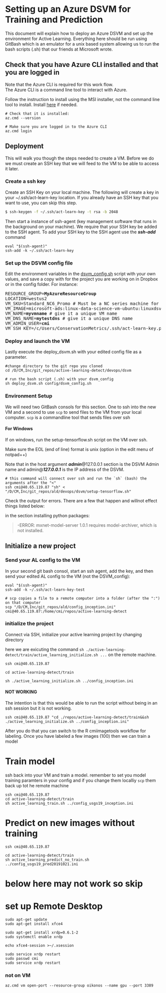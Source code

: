 # Setting up an Azure DSVM for Training and Prediction

This document will explain how to deploy an Azure DSVM and set up the environment for Active Learning. Everything here should be run using GitBash which is an emulator for a unix based system allowing us to run the bash scripts (.sh) that our friends at Microsoft wrote.

## Check that you have Azure CLI installed and that you are logged in
Note that the Azure CLI is required for this work flow.  
The Azure CLI is a command line tool to interact with Azure.

Follow the instruction to install using the MSI installer, not the command line tool to install.
Install [here](https://docs.microsoft.com/en-us/cli/azure/install-azure-cli) if needed.

```
# Check that it is installed:
az.cmd --version

# Make sure you are logged in to the Azure CLI
az.cmd login

```

## Deployment
This will walk you though the steps needed to create a VM.  Before we do we must create an SSH key that we will feed to the VM to be able to access it later.

### Create a ssh key
Create an SSH Key on your local machine. The following will create a key in your ~/.ssh/act-learn-key location.
If you already have an SSH key that you want to use, you can skip this step.

```sh
$ ssh-keygen -f ~/.ssh/act-learn-key -t rsa -b 2048
```

Then start a instance of ssh-agent (key management software that runs in the background on your machine).
We require that your SSH key be added to the SSH agent. To add your SSH key to the SSH agent use the **_ssh-add_** command

```
eval "$(ssh-agent)"
ssh-add -k ~/.ssh/act-learn-key
```

### Set up the DSVM config file
Edit the environment variables in the [dsvm_config.sh](config/dsvm_config.sh) script with your own values, and save a copy with for the project you are working on in Dropbox or in the config folder.
For instance:

<pre>
RESOURCE_GROUP=<b>MyAzureResourceGroup</b>
LOCATION=westus2
VM_SKU=Standard_NC6_Promo # Must be a NC series machine for GPU computing. Make sure VM SKU is available in your resource group's region 
VM_IMAGE=microsoft-ads:linux-data-science-vm-ubuntu:linuxdsvmubuntu:latest
VM_NAME=<b>myvmname</b> # give it a unique VM name
VM_DNS_NAME=<b>mytestdns</b> # give it a unique DNS name
VM_ADMIN_USER=<b>cmi</b>
VM_SSH_KEY=/c/Users/ConservationMetrics/.ssh/act-learn-key.pub
</pre>

### Deploy and launch the VM
Lastly execute the deploy_dsvm.sh with your edited config file as a parameter. 

```
#change directory to the git repo you cloned
cd /D/CM,Inc/git_repos/active-learning-detect/devops/dsvm

# run the bash script (.sh) with your dsvm_config
sh deploy_dsvm.sh config/dsvm_config.sh

```

### Environment Setup 
We will need two GitBash consols for this section. One to ssh into the new VM and a second to use `scp` to send files to the VM from your local computer. `scp` is a commandline tool that sends files over ssh
#### For Windows
If on windows, run the setup-tensorflow.sh script on the VM over ssh.  

Make sure the EOL (end of line) format is unix (option in the edit menu of notpad++)

Note that in the host argument **_admin_**@127.0.0.1 section is the DSVM Admin name and admin@**_127.0.0.1_** is the IP address of the DSVM.

```
# this command will connect over ssh and run the `sh` (bash) the arguments after the "<" 
ssh cmi@40.65.119.87 "sh" < "/D/CM,Inc/git_repos/ald/devops/dsvm/setup-tensorflow.sh"

```

Check the output for errors.  There are a few that happen and willnot effect things listed below:

in the section installing python packages:
> -ERROR: mxnet-model-server 1.0.1 requires model-archiver, which is not installed.

## Initialize a new project

### Send your AL config to the VM
In your second git bash consol, start an ssh agent, add the key, and then send your edited AL config to the VM (not the DSVM_config):
```
eval "$(ssh-agent)"
ssh-add -k ~/.ssh/act-learn-key-test

# scp copies a file to a remote computer into a folder (after the ":") on that computer 
scp "/D/CM,Inc/git_repos/ald/config_inception.ini" cmi@40.65.119.87:/home/cmi/repos/active-learning-detect
```

### initialize the project
Connect via SSH, initialize your active learning project by changing directory

here we are exicuting the command `sh ./active-learning-detect/train/active_learning_initialize.sh ...` on the remote machine.
```
ssh cmi@40.65.119.87

cd active-learning-detect/train

sh ./active_learning_initialize.sh ../config_inception.ini
```
#### NOT WORKING
The intention is that this would be able to run the script without being in an ssh session but it is not working.
```
ssh cmi@40.65.119.87 "cd ./repos/active-learning-detect/train&&sh ./active_learning_initialize.sh ../config_inception.ini"
```
After you do that you can switch to the R cmiimagetools workflow for labeling.  Once you have labeled a few images (100) then we can train a model


# Train model
ssh back into your VM and train a model.  remember to set you model training paramters in your config and if you change them localliy `scp` them back up tot he remote machine
```
ssh cmi@40.65.119.87
cd active-learning-detect/train
sh active_learning_train.sh ../config_usgs19_inception.ini

```

# Predict on new images without training
```
ssh cmi@40.65.119.87

cd active-learning-detect/train
sh active_learning_predict_no_train.sh ../config_usgs19_pred20191021.ini
```


# below here may not work so skip

# set up Remote Desktop
```
sudo apt-get update
sudo apt-get install xfce4

sudo apt-get install xrdp=0.6.1-2
sudo systemctl enable xrdp

echo xfce4-session >~/.xsession

sudo service xrdp restart
sudo passwd cmi
sudo service xrdp restart
```
### not on VM ###
`az.cmd vm open-port --resource-group oikonos --name gpu --port 3389`

